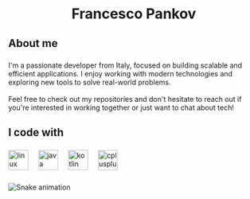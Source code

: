 <h1 align="center">Francesco Pankov</h1>

###

<h2 align="left">About me</h2>

###

<p align="left">I'm a passionate developer from Italy, focused on building scalable and efficient applications. I enjoy working with modern technologies and exploring new tools to solve real-world problems. <br><br>Feel free to check out my repositories and don't hesitate to reach out if you're interested in working together or just want to chat about tech!</p>

###

<h2 align="left">I code with</h2>

###

<div align="left">
  <img src="https://cdn.jsdelivr.net/gh/devicons/devicon/icons/linux/linux-original.svg" height="40" alt="linux logo"  />
  <img width="12" />
  <img src="https://cdn.jsdelivr.net/gh/devicons/devicon/icons/java/java-original.svg" height="40" alt="java logo"  />
  <img width="12" />
  <img src="https://cdn.jsdelivr.net/gh/devicons/devicon/icons/kotlin/kotlin-original.svg" height="40" alt="kotlin logo"  />
  <img width="12" />
  <img src="https://cdn.jsdelivr.net/gh/devicons/devicon/icons/cplusplus/cplusplus-original.svg" height="40" alt="cplusplus logo"  />
</div>

###

<img src="https://raw.githubusercontent.com/italiang0urmet/italiang0urmet/main/snake.svg" alt="Snake animation" />

###

